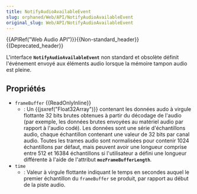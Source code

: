 ```yaml
---
title: NotifyAudioAvailableEvent
slug: orphaned/Web/API/NotifyAudioAvailableEvent
original_slug: Web/API/NotifyAudioAvailableEvent
---
```


{{APIRef("Web Audio API")}}{{Non-standard_header}}{{Deprecated_header}}

L'interface **`NotifyAudioAvailableEvent`** non standard et obsolète définit l'événement envoyé aux éléments audio lorsque la mémoire tampon audio est pleine.

## Propriétés

- `frameBuffer` {{ReadOnlyInline}}
  - : Un {{jsxref("Float32Array")}} contenant les données audo à virgule flottante 32 bits brutes obtenues à partir du décodage de l'audio (par exemple, les données brutes envoyées au matériel audio par rapport à l'audio codé). Les données sont une série d'échantillons audio, chaque échantillon contenant une valeur de 32 bits par canal audio. Toutes les trames audio sont normalisées pour contenir 1024 échantillons par défaut, mais peuvent avoir une longueur comprise entre 512 et 16384 échantillons si l'utilisateur a défini une longueur différente à l'aide de l'attribut **`mozFrameBufferLength`**.
- `time`
  - : Valeur à virgule flottante indiquant le temps en secondes auquel le premier échantillon du `frameBuffer` se produit, par rapport au début de la piste audio.
